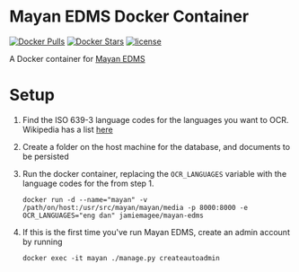 Mayan EDMS Docker Container
===========================
[![Docker Pulls](https://img.shields.io/docker/pulls/jamiemagee/mayan-edms.svg?maxAge=2592000)]()
[![Docker Stars](https://img.shields.io/docker/stars/jamiemagee/mayan-edms.svg?maxAge=2592000)]()
[![license](https://img.shields.io/github/license/jamiemagee/docker-mayan-edms.svg?maxAge=2592000)]()

A Docker container for [Mayan EDMS](gitlab.com/mayan-edms/mayan-edms)

Setup
=====
1. Find the ISO 639-3 language codes for the languages you want to OCR. Wikipedia has a list [here](https://en.wikipedia.org/wiki/List_of_ISO_639-1_codes)
2. Create a folder on the host machine for the database, and documents to be persisted
3. Run the docker container, replacing the `OCR_LANGUAGES` variable with the language codes for the from step 1.
	
	`docker run -d --name="mayan" -v /path/on/host:/usr/src/mayan/mayan/media -p 8000:8000 -e OCR_LANGUAGES="eng dan" jamiemagee/mayan-edms`

4. If this is the first time you've run Mayan EDMS, create an admin account by running

	`docker exec -it mayan ./manage.py createautoadmin`
